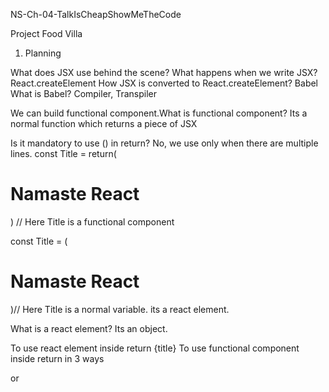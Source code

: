 NS-Ch-04-TalkIsCheapShowMeTheCode

Project Food Villa
1. Planning

What does JSX use behind the scene?
What happens when we write JSX? React.createElement
How JSX is converted to React.createElement? Babel
What is Babel? Compiler, Transpiler

We can build functional component.What is functional component?
Its a normal function which returns a piece of JSX

Is it mandatory to use () in return? No, we use only when there are multiple lines.
const Title = return(
    <h1 id="title" key="h2">
        Namaste React
    </h1>
) // Here Title is a functional component

const Title = (
    <h1 id="title" key="h2">
        Namaste React
    </h1>
)// Here Title is a normal variable. its a react element.

What is a react element? 
Its an object. 

To use react element inside return {title}
To use functional component inside return  in 3 ways
<Title></Title> or 
<Title/>
{Title()} 
But <Title/> this is the most common way. It is called a self closing tag.

What can i write inside curly paranthesis in return {}?
We can do any piece of Javascript  inside {}

How to write comment inside JSX?
As we use in JS. Its same 
//for single line or 
/* For 
 * multiline*/

 Is JSX mandatory? NO not mandatory
 Is typescirpt mandatory? No Not mandatory
 Is ES6 mandatory? No Not mandatory

 React is a library and it does not forces you to use these. Even React is not mandatory.It is ease of use.
 Example: We can use react just in footer. How? 
 Whole react runs inside root. So we have to make our root as footer.


App he used is goodnotes for scribling pad.

Check screenshot. Planning diagram

We have to build our layout. structure our layout. 
AppLayout

const AppLayout =()=>{
    return (
        Header
            -Logo
            -Navb Items(RightSide)
            -Cart
        Body
            -Search bar
            -Restaurant List
                -RestaurantCard
                    -Image
                    -Name
                    -Rating
                    -Cuisines       
        Footer
            -Links
            -copyright
    )
}

const Header = ()=>{
    return(
        <div className="header">
            <Title/>
            <div className="nav-items">
                <ul>
                    <li>Home</li>
                    <li>About</li>
                    <li>Contact</li>
                    <li>Cart</li>
                </ul>
            </div>
        </div>
    )
}

const Title =()=>{
    <a href="/"> 
        <img src="" alt="logo" className="logo"/>
    </a>//Loads home page
}

const Body=()=>{
    return(
        <h4>Body</h4>
    )
}

const Footer=()=>{
    return(
        <h4>Footer</h4>
    )
}

.css
.header{
    display:flex;
    justify-content:space-between;
    margin:10px;
    border:1px solid black;
}
.nav-items>ul{
    list-style-type:none;
    display:flex;
}
.nav-items>ul>li{
    padding:10px;
}
.logo{
    width:100px;
}


const AppLayout=()=>{
    return(
        <Header/>
        <Body/>
        <Footer/>
    )
}//It will throw error showing it should have only one parent element.

Any piece of JSX component must have only one parent.
Wrap it inside a div
const AppLayout=()=>{
    return(
        <div>
            <Header/>
            <Body/>
            <Footer/>
        </div>
    )
}

In browser we will get extra div.  To avoid this react has react.fragment
What is react fragment?
React.Fragment is a component exported by React library we imported.
How to use component inside JSX? <React.Fragment/>

const AppLayout=()=>{
    return(
        <React.Fragment>
            <Header/>
            <Body/>
            <Footer/>
        </React.Fragment>
    )
}
Now we will not find the additional div in browser.
React.Fragment is like an empty tag.
React developers brought short hand for this , <React.Fragment></React.Fragment> is similar to <></>
const AppLayout=()=>{
    return(
        <>
            <Header/>
            <Body/>
            <Footer/>
        </>
    );
}
We cannot pass any styles or attributes th react.fragment tag. 
If we want to use we have to make it a div and add style to it.

Add object to style. Object is Javascript not jsx.
const styleObj ={
    backgroundColor:"red",
};

//Inline Styling in react
const jsx=(
    <div style={styleObj}>
        <h1>JSX</h1>
        <h1>SecondJSX</h1>
    </div>
);

const AppLayout=()=>{
    return(
        <React.Fragment>
            <Header/>
            <Body/>
            <Footer/>
        </React.Fragment>
    );
}

const root = ReactDOM.createRoot(document.getElementById("root"));
root.render(<AppLayout/>);

Can i use React.Fragment inside React.Fragment? Homework

const AppLayout=()=>{
    return(
        <>
            <Header/>
            <Body/>
            <Footer/>
        </>
    );
}


const RestaurantCard =()=>{
    return(
        <div className="card">
            <img src=""/>
            <h2>Burger King</h2>
            <h3>Burgers, American</h3>
            <h4>4.2 stars</h4>
        </div>
    )
}

const Body =()=>{
    return (
        <div>
            <RestaurantCard/>
        </div>
    )
}

.css
.card{
    width:200px;
    border: 1px solid black;
    padding:10px;
    margin:10px;
}
.card>img{
    width:100%;
}

Restaurant Card is a hardcoded card. Lets use dynamic card

const burgerKing ={
    name:"Burger King",
    image:"img_url",
    cusines:["Burger","American"],
    rating:"4.2"
    
}

const RestaurantCard =()=>{
    return(
        <div className="card">
            <img src="{burgerKing.image}"/>
            <h2>{burgerKing.name}</h2>
            <h3>{burgerKing.cusines}</h3>
            <h4>{burgerKing.rating} stars</h4> //It is like string interpolation in javascript
        </div>
    )
}

Array doesn't show comma. BurgerAmerican

To avoid 
            <h3>{burgerKing.cusines.join(",")}</h3>

Now it shows Burger,American

const Body =()=>{
    return(
        <div className="restaurant-list">
            <RestaurantCard/>
            <RestaurantCard/>
            <RestaurantCard/>
            <RestaurantCard/>
            <RestaurantCard/>
            <RestaurantCard/>
            <RestaurantCard/>
        </div>
    )
}


.css
.restaurant-list{
    display:flex;
    flex-wrap:wrap;
}

Now lets make all the cards dynamic

Data comes in array of objects. one of the object is burgerKing.

Json viewer extention in browser will make json look readable. Install it in browser



if we have offers in few places and not in few places. We show offers in the selected areas onlhy. 

Config Driven UI
When we build  a real life app for different locations, we control our website with config.
This config is driven by backend api
Backend controls what type of website should look in kolkata, bangalore.

check 1:42:00

const config=[
    {
        type:"carousel",
        cards:[
            {
                offerName:"50% off"
            },
            {
                offerName:"No delivery charge",
            }
        ]
        ]
    },
    {
        type:"restaurants",
        cards:[
            {
                name:"BurgerKing",
                image: "url",
                cusines: ["Burger","American"],
                rating:"4.2",
            },
            {
                name:"KYC",
                image: "url",
                cusines: ["Burger","American"],
                rating:"4.5",
            }
        ]
        ]
    }
]
If a location doesn't have offers, backend wont return any offer for that location. 
 
Optional Chaining in JS Homework  

const RestaurantCard =()=>{
    return(
        <div className="card">
            <img src={"https:mh.com"+restaurantList[0].data?.cloudinaryImageId}/> 
            <h2>{restaurantList[0].data?.name}</h2> //"?" is optional chaining.
            <h3>{restaurantList[0].data?.cusines}</h3>
            <h4>{restaurantLIst[0].lastMileTravelString} minutes</h4> 
        </div>
    )
}

We want all the list of items. like burger king, kfc etc
const Body =()=>{
    return(
        <div className="restaurant-list">
            <RestaurantCard burgerking/>
            <RestaurantCard kfc/>
            <RestaurantCard/>
            <RestaurantCard/>
            <RestaurantCard/>
            <RestaurantCard/>
            <RestaurantCard/>
        </div>
    )
}

We have hardcoded so far.  Everycard should have different data. 
const Body =()=>{
    return(
        <div className="restaurant-list">
            <RestaurantCard restaurant={restaurantList[0]/>
            <RestaurantCard restaurant={restaurantList[1]/>
            <RestaurantCard restaurant={restaurantList[2]/>
            <RestaurantCard restaurant={restaurantList[3]/>
            <RestaurantCard restaurant={restaurantList[4]/>
            <RestaurantCard restaurant={restaurantList[5]/>
        </div>
    )
}

How will data modify?

Here is where props come in. Whatever we pass in over here as attribute, its a props. 
restraurant is a props. 
Props is properties. 
Pass props means passing properties or data into my functional or class component. 
We pass data inside function through arguments and parametes.
We pass in arguments. Receive parameters.
Prop is just a normal function parameter. 
Difference is that react wraps up all the properties into the variable called props. 
Can we rename props? NO we can call anything like properties, parameters but props is the common usage.


const RestaurantCard =(props)=>{
    console.log(props)
    return(
        <div className="card">
            <img src={"https:mh.com"+restaurantList[0].data?.cloudinaryImageId}/> 
            <h2>{restaurantList[0].data?.name}</h2> //"?" is optional chaining.
            <h3>{restaurantList[0].data?.cusines}</h3>
            <h4>{restaurantLIst[0].lastMileTravelString} minutes</h4> 
        </div>
    )
}

Console will show the props

Can we have multiple prop? hello="world" is also a prop
const Body =()=>{
    return(
        <div className="restaurant-list">
            <RestaurantCard restaurant={restaurantList[0] hello="world"/>
        </div>
    )
}

Lets do it dynamic.

const RestaurantCard =(props)=>{
    console.log(props)
    return(
        <div className="card">
            <img src={ "https:mh.com" + props.restaurantList[0].data?.cloudinaryImageId}/> 
            <h2>{props.restaurant.data?.name}</h2> //"?" is optional chaining.
            <h3>{props.restaurant.data?.cusines}</h3>
            <h4>{props.restaurant.lastMileTravelString} minutes</h4> 
        </div>
    )
}

It is like a function call like an arguments passed in but we call this as props.
When u pass in any props to the functional component, it is received parameter over here which is props.
this props can be used like any other variable.

Props is destructuring on the fly.  Some people will use like the following code, but both are same only.

const RestaurantCard =({restaurant})=>{ 
    return(
        <div className="card">
            <img src={ "https:mh.com" + props.restaurantList[0].data?.cloudinaryImageId}/> 
            <h2>{restaurant.data?.name}</h2> //"?" is optional chaining.
            <h3>{restaurant.data?.cusines}</h3>
            <h4>{restaurant.lastMileTravelString} minutes</h4> 
        </div>
    )
}

Destructuring restaurant

const RestaurantCard=({restaurant})=>{
    const {name,cuisine,cloudinaryImageId, lastMileTravelString} = restaurant.data;
     return(
        <div className="card">
            <img src={ "https:mh.com" + cloudinaryImageId}/> 
            <h2>{name}</h2> //"?" is optional chaining.
            <h3>{cusines.join(",")}</h3> //It threw error 
            <h4>{lastMileTravelString} minutes</h4> 
        </div>
    )
}

If we dont want to destructure, we want to destructure everything on the fly

const Body =()=>{
    return(
        <div className="restaurant-list">
            <RestaurantCard restaurant={restaurantList[0].data/>
            <RestaurantCard restaurant={restaurantList[1].data/>
            <RestaurantCard restaurant={restaurantList[2].data/>
            <RestaurantCard restaurant={restaurantList[3].data/>
            <RestaurantCard restaurant={restaurantList[4].data/>
            <RestaurantCard restaurant={restaurantList[5].data/>
        </div>
    )
}//It wont work


We have to pass in our individual props like below
const Body =()=>{
    return(
        <div className="restaurant-list">
            <RestaurantCard name={restaurantList[0].data.name} cusines={restaurantLis[0].data.cusines}/>
            <RestaurantCard name={restaurantList[1].data.name} cusines={restaurantLis[1].data.cusines}/>
            <RestaurantCard name={restaurantList[2].data.name} cusines={restaurantLis[2].data.cusines}/>
        </div>
    )
}

It will show all the names.

const Body =()=>{
    return(
        <div className="restaurant-list">
            <RestaurantCard name={...restaurantLis[0].data}/>
            <RestaurantCard name={...restaurantLis[1].data}/>
            <RestaurantCard name={...restaurantLis[2].data}/>
        </div>
    )
}

... is spread operation in ES6
...restaurantLis[0].data, 1,2, we cant write all 
Do we need for loop? NO in react, we do with map.
Map is the best way to do functional programming.
Difference between map and foreach? homework

const Body =()=>{
    return(
        <div className="restaurant-list">
        {restaurantList.map((restaurant)=>{
            return <RestaurantCard name={...restaurant.data}/>
        }
    )
}

We got the output.

What is Virtual DOM?
It is not just a concept of react. Its used in multiple places. 
REact also has something called virtual dom.

We keep the representation of the dom in our code with us. It is known as virtual dom. 
Why do we need virtual dom?
WE need for reconciliation. 

Reconciliation is an algorithm that react uses to diff one tree from another. 
Diff algorithm finds out the difference between the trees.
It determines what needs to change in UI and what doesn't need to change in UI.
It finds out what needs to be updated and it just rerenders that particular part of the application.
It will only rerender the node and its children. (check 02:41:00)
 
Whenever we have multiple children withe same attribute, all the children will rerender
If we give unique key, it will not rerender all. It will rerender what needs to be updated.
React will only rerender  the specific portion of the app which is found by diff algorithm.

React fibre. Check this out.
In React 16, diff algorthm changes and they brought REact fibre. 
React fibre is the new reconciliation engine in react 16.  It is responsible for diff.


const Body =()=>{
    return(
        <div className="restaurant-list">
        {restaurantList.map((restaurant)=>{
            return <RestaurantCard name={...restaurant.data} key={"xyz"/>
        }
    )
}

React will say we have dupliate key error in console browser.

const Body =()=>{
    return(
        <div className="restaurant-list">
        {restaurantList.map((restaurant)=>{
            return <RestaurantCard name={...restaurant.data} key={"restaurant.data.it"/>
        }
    )
}

Why dont we use index as key? Index in map changes everytime, can we use index? is index a valid key?

It is a valid key but we dont want to use index. We dont have to use index ever in the key. 

Why not to use index as a key? google and check a blog from react documentation. 
React doesn't recommend index. What if we have no unique keys, then we can use index.
.//no key<<index key<<unique key 
unique key is the best way and good way to use it. 
if we dont have unique key, then index key is the last resort. 
No key is not acceptable. 

If the tags are different, react uniquely identifies. No need key for this. 
If we have same tags, then we should use key. 
.//no key(not acceptatble)<<index key(last option)<<unique key (best practice)




